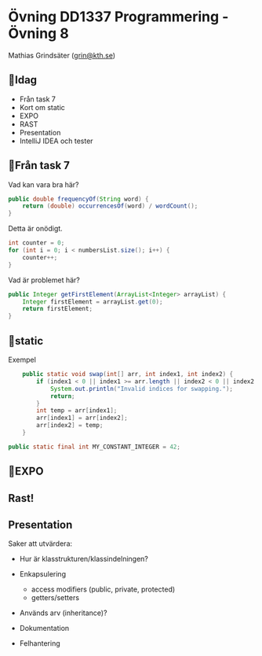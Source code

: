 # **Övning DD1337 Programmering - Övning 8**
Mathias Grindsäter (grin@kth.se)

## 💬**Idag**
* Från task 7
* Kort om static 
* EXPO
* RAST
* Presentation
* IntelliJ IDEA och tester

## 💬**Från task 7**
Vad kan vara bra här?
```java
public double frequencyOf(String word) {
    return (double) occurrencesOf(word) / wordCount();
}
```

Detta är onödigt.
```java
int counter = 0;
for (int i = 0; i < numbersList.size(); i++) {
    counter++;
}
```

Vad är problemet här?

```java
public Integer getFirstElement(ArrayList<Integer> arrayList) {
    Integer firstElement = arrayList.get(0);
    return firstElement;
}
```

## 💬**static**

Exempel
```java
    public static void swap(int[] arr, int index1, int index2) {
        if (index1 < 0 || index1 >= arr.length || index2 < 0 || index2 >= arr.length) {
            System.out.println("Invalid indices for swapping.");
            return;
        }
        int temp = arr[index1];
        arr[index1] = arr[index2];
        arr[index2] = temp;
    }
```

```java
public static final int MY_CONSTANT_INTEGER = 42;
```

## 💬**EXPO**

## **Rast!**

## **Presentation**
Saker att utvärdera:

* Hur är klasstrukturen/klassindelningen? 

* Enkapsulering 
  * access modifiers (public, private, protected) 
  * getters/setters

* Används arv (inheritance)?

* Dokumentation

* Felhantering












